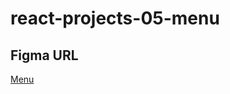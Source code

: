 # react-projects-05-menu

## Figma URL

[Menu](https://www.figma.com/file/PwlnSJXCuo4qD2o6EJiuj9/Menu?node-id=0%3A1&t=oaKVwYVqc9Oon2Ts-1)
